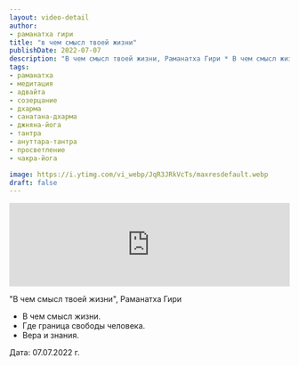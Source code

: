 ```yaml
---
layout: video-detail
author:
- раманатха гири
title: "в чем смысл твоей жизни"
publishDate: 2022-07-07
description: "В чем смысл твоей жизни, Раманатха Гири * В чем смысл жизни. * Где граница свободы человека. * Вера и знания.   Дата  07.07.2022 г."
tags: 
- раманатха
- медитация
- адвайта
- созерцание
- дхарма
- санатана-дхарма
- джняна-йога
- тантра
- ануттара-тантра
- просветление
- чакра-йога

image: https://i.ytimg.com/vi_webp/JqR3JRkVcTs/maxresdefault.webp
draft: false
---
```


<iframe width="100%" src="https://www.youtube.com/embed/JqR3JRkVcTs" frameborder="0" allowfullscreen=""></iframe> 

 "В чем смысл твоей жизни", Раманатха Гири

* В чем смысл жизни.
* Где граница свободы человека.
* Вера и знания.

  
 Дата: 07.07.2022 г.

  

 